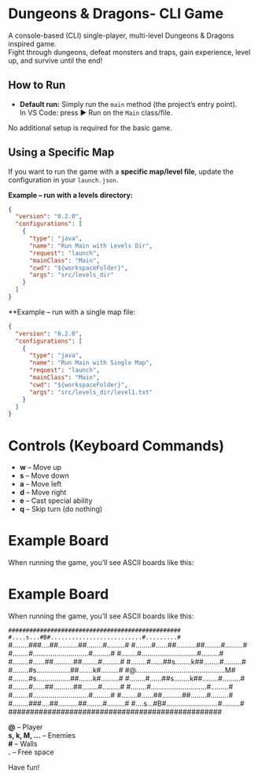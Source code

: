# Dungeons & Dragons- CLI Game
A console-based (CLI) single-player, multi-level Dungeons & Dragons inspired game.  
Fight through dungeons, defeat monsters and traps, gain experience, level up, and survive until the end!

## How to Run
- **Default run:** Simply run the `main` method (the project’s entry point).  
  In VS Code: press ▶ Run on the `Main` class/file.  

No additional setup is required for the basic game.

## Using a Specific Map
If you want to run the game with a **specific map/level file**, update the configuration in your `launch.json`.

**Example – run with a levels directory:**
```json
{
  "version": "0.2.0",
  "configurations": [
    {
      "type": "java",
      "name": "Run Main with Levels Dir",
      "request": "launch",
      "mainClass": "Main",
      "cwd": "${workspaceFolder}",
      "args": "src/levels_dir"
    }
  ]
}
```

**Example – run with a single map file:
```json
{
  "version": "0.2.0",
  "configurations": [
    {
      "type": "java",
      "name": "Run Main with Single Map",
      "request": "launch",
      "mainClass": "Main",
      "cwd": "${workspaceFolder}",
      "args": "src/levels_dir/level1.txt"
    }
  ]
}
```

# Controls (Keyboard Commands)

- **w** – Move up  
- **s** – Move down  
- **a** – Move left  
- **d** – Move right  
- **e** – Cast special ability  
- **q** – Skip turn (do nothing)


# Example Board
When running the game, you’ll see ASCII boards like this:



# Example Board
When running the game, you’ll see ASCII boards like this:


```#################################################```
```#....s...#B#..........................#.........#```
#........###....##..........##........#.........#
#........#......##..........##........#.........#
#........#............................#.........#
#........#............................#.........#
#........#......##..........##........#.........#
#........#......##s........k##........#.........#
#........#s.................##.......k#.........#
#@.............................................M#
#........#s.................##.......k#.........#
#........#......##s........k##........#.........#
#........#......##..........##........#.........#
#........#............................#.........#
#........#............................#.........#
#........#......##..........##........#.........#
#........###....##..........##........#.........#
#....s...#B#..........................#.........#
#################################################




**@** – Player  
**s, k, M, …** – Enemies  
**#** – Walls  
**.** – Free space  

Have fun!



